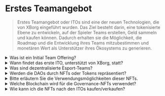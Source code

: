 # Erstes Teamangebot

> Erstes Teamangebot oder ITOs sind eine der neuen Technologien, die von XBorg eingeführt wurden. Das Ziel besteht darin, eine tokenisierte Ebene zu entwickeln, auf der Spieler Teams erstellen, Geld sammeln und kaufen können. Dadurch erhalten sie die Möglichkeit, die Roadmap und die Entwicklung ihres Teams mitzubestimmen und monetären Wert als Unterstützer ihres Ökosystems zu generieren.

<details>

<summary>Was ist ein Initial Team Offering?</summary>

Ein Initial Team Offering (ITO) bezieht sich auf den Tokenisierungsprozess eines Esport-Teams mit einem Governance- und Utility-Token.

</details>

<details>

<summary>Wann findet das erste ITO, unterstützt von XBorg, statt?</summary>

Derzeit gibt es kein bestätigtes Datum für das ITO, und der Zeitpunkt hängt stark von den Zeitplänen der Esport-Teams ab.

</details>

<details>

<summary>Was sind dezentralisierte Esport-Teams?</summary>

Dezentralisierte Esport-Teams werden von Fans finanziert und betrieben, ähnlich wie ein DAO für Esport.

</details>

<details>

<summary>Werden die DAOs durch NFTs oder Tokens repräsentiert?</summary>

Die Esport-DAOs werden durch NFTs (Non-fungible Tokens) repräsentiert.

</details>

<details>

<summary>Bitte erläutern Sie die Verwendungsmöglichkeiten dieser NFTs.</summary>

Sie verleihen Governance-Rechte, Zugang zu einem einzigartigen Club und Belohnungen basierend auf der Leistung des Teams.

</details>

<details>

<summary>Welche Blockchain wird für die Governance-NFTs verwendet?</summary>

Ethereum

</details>

<details>

<summary>Wie kann ich die NFTs nach den ITOs kaufen/verkaufen?</summary>

Die NFTs können auf Sekundärmärkten wie Opensea, Blur usw. verkauft werden.

</details>